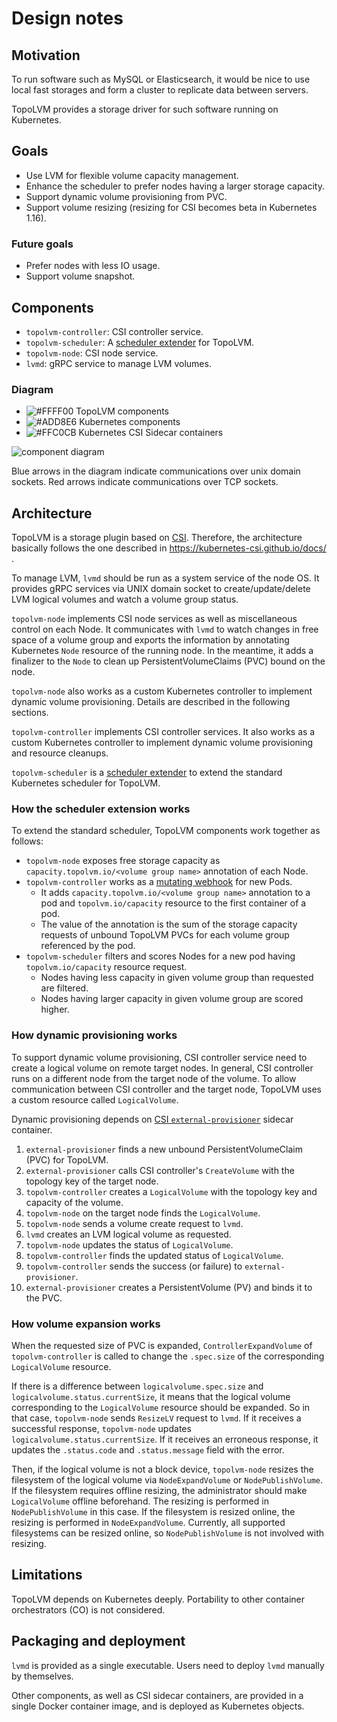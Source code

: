 Design notes
============

Motivation
----------

To run software such as MySQL or Elasticsearch, it would be nice to use
local fast storages and form a cluster to replicate data between servers.

TopoLVM provides a storage driver for such software running on Kubernetes.

Goals
-----

- Use LVM for flexible volume capacity management.
- Enhance the scheduler to prefer nodes having a larger storage capacity.
- Support dynamic volume provisioning from PVC.
- Support volume resizing (resizing for CSI becomes beta in Kubernetes 1.16).

### Future goals

- Prefer nodes with less IO usage.
- Support volume snapshot.

Components
----------

- `topolvm-controller`: CSI controller service.
- `topolvm-scheduler`: A [scheduler extender](https://github.com/kubernetes/community/blob/master/contributors/design-proposals/scheduling/scheduler_extender.md) for TopoLVM.
- `topolvm-node`: CSI node service.
- `lvmd`: gRPC service to manage LVM volumes.

### Diagram

- ![#FFFF00](https://placehold.it/15/FFFF00/000000?text=+) TopoLVM components
- ![#ADD8E6](https://placehold.it/15/ADD8E6/000000?text=+) Kubernetes components
- ![#FFC0CB](https://placehold.it/15/FFC0CB/000000?text=+) Kubernetes CSI Sidecar containers

![component diagram](http://www.plantuml.com/plantuml/svg/bPJFZjem4CRlUOfHzh8Sq0eVzr1j6tgZLGGgLRNbOE9Hi73io7RO_j6-Uvt4CIR0qhsiDZC_ZxzlFCEJiLJRfX99JOizBH7IETP2_QvGsXJ-9W3FcP9MAo5Gvw8fkTm0DP1QLIjngAP5oAPmzmE5K2_j8MCCPrXGRNgyC7nQQtNWXYk9-gTi0zHQMko6Bus6_-dAv5pkazSaaOeXV7L_PbsDxhzML08mo9sl-joSOgNa2hrefw2bUy6pKyLjrQ2rPrbGwzbUJycDrJGe0d2Q7BrljYZGUjH_EMZ1ovtz91higCNw2_E8kvM56q-CaM2Cd1aZDusHTnWZ_s-Ct3P6tZBc1oONL69_QH-0ketugJB53baZK6_Y-W2CMhgb1Y6bDJUe3wXZ1KCJikMybx1G9I-eM2lHL7ZlmfDH2_9rrfCvQkDyexGzd0dAgzH3YYtHg4ONw67bZ1txFIHdcsWIpzFac2Pj-jNr96oMGTQjbaFYBODxfI6yycHeZzUn6je4dtyvwQnTbllXmKCF9oUF44q-J9jw-W5EBC0ZV9HIMMhn57s-sue6DqozI7Uccr_7biiyIuQH3z1GDfn-V8EBrijpKIIWSRrmSQIGN313BfiXbyoGaHbopSmDCDgfCpT7z6B1PFnR2bClq0skWpADpiZ3TsgBtNLs_9hlm4d0eudtVJqhu53SxfJQZoVAw_Mb7hxLRDp-gr0IPjOpfes5_WNHRck3r3WTkdkcrhVu2ILhAl4F)

Blue arrows in the diagram indicate communications over unix domain sockets.
Red arrows indicate communications over TCP sockets.

Architecture
------------

TopoLVM is a storage plugin based on [CSI](https://github.com/container-storage-interface/spec/).
Therefore, the architecture basically follows the one described in
https://kubernetes-csi.github.io/docs/ .

To manage LVM, `lvmd` should be run as a system service of the node OS.
It provides gRPC services via UNIX domain socket to create/update/delete
LVM logical volumes and watch a volume group status.

`topolvm-node` implements CSI node services as well as miscellaneous control
on each Node.  It communicates with `lvmd` to watch changes in free space
of a volume group and exports the information by annotating Kubernetes
`Node` resource of the running node.  In the meantime, it adds a finalizer
to the `Node` to clean up PersistentVolumeClaims (PVC) bound on the node.

`topolvm-node` also works as a custom Kubernetes controller to implement
dynamic volume provisioning.  Details are described in the following sections.

`topolvm-controller` implements CSI controller services.  It also works as
a custom Kubernetes controller to implement dynamic volume provisioning and
resource cleanups.

`topolvm-scheduler` is a [scheduler extender](https://github.com/kubernetes/community/blob/master/contributors/design-proposals/scheduling/scheduler_extender.md) to extend the
standard Kubernetes scheduler for TopoLVM.

### How the scheduler extension works

To extend the standard scheduler, TopoLVM components work together as follows:

- `topolvm-node` exposes free storage capacity as `capacity.topolvm.io/<volume group name>` annotation of each Node.
- `topolvm-controller` works as a [mutating webhook](https://kubernetes.io/docs/reference/access-authn-authz/extensible-admission-controllers/) for new Pods.
    - It adds `capacity.topolvm.io/<volume group name>` annotation to a pod and `topolvm.io/capacity` resource to the first container of a pod.
    - The value of the annotation is the sum of the storage capacity requests of unbound TopoLVM PVCs for each volume group referenced by the pod.
- `topolvm-scheduler` filters and scores Nodes for a new pod having `topolvm.io/capacity` resource request.
    - Nodes having less capacity in given volume group than requested are filtered.
    - Nodes having larger capacity in given volume group are scored higher.

### How dynamic provisioning works

To support dynamic volume provisioning, CSI controller service need to create a
logical volume on remote target nodes.  In general, CSI controller runs on a
different node from the target node of the volume.  To allow communication
between CSI controller and the target node, TopoLVM uses a custom resource
called `LogicalVolume`.

Dynamic provisioning depends on [CSI `external-provisioner`](https://kubernetes-csi.github.io/docs/external-provisioner.html) sidecar container.

1. `external-provisioner` finds a new unbound PersistentVolumeClaim (PVC) for TopoLVM.
2. `external-provisioner` calls CSI controller's `CreateVolume` with the topology key of the target node.
3. `topolvm-controller` creates a `LogicalVolume` with the topology key and capacity of the volume.
4. `topolvm-node` on the target node finds the `LogicalVolume`.
5. `topolvm-node` sends a volume create request to `lvmd`.
6. `lvmd` creates an LVM logical volume as requested.
7. `topolvm-node` updates the status of `LogicalVolume`.
8.  `topolvm-controller` finds the updated status of `LogicalVolume`.
9.  `topolvm-controller` sends the success (or failure) to `external-provisioner`.
10. `external-provisioner` creates a PersistentVolume (PV) and binds it to the PVC.

### How volume expansion works

When the requested size of PVC is expanded, `ControllerExpandVolume` of `topolvm-controller` is called to
change the `.spec.size` of the corresponding `LogicalVolume` resource.

If there is a difference between `logicalvolume.spec.size` and `logicalvolume.status.currentSize`,
it means that the logical volume corresponding to the `LogicalVolume` resource should be expanded.
So in that case, `topolvm-node` sends `ResizeLV` request to `lvmd`.
If it receives a successful response, `topolvm-node` updates `logicalvolume.status.currentSize`.
If it receives an erroneous response, it updates the `.status.code` and `.status.message` field with the error.

Then, if the logical volume is not a block device, `topolvm-node` resizes the filesystem of the logical volume
via `NodeExpandVolume` or `NodePublishVolume`.
If the filesystem requires offline resizing, the administrator should make `LogicalVolume` offline beforehand.
The resizing is performed in `NodePublishVolume` in this case.
If the filesystem is resized online, the resizing is performed in `NodeExpandVolume`.
Currently, all supported filesystems can be resized online, so `NodePublishVolume` is not involved with resizing.

Limitations
-----------

TopoLVM depends on Kubernetes deeply.
Portability to other container orchestrators (CO) is not considered.

Packaging and deployment
------------------------

`lvmd` is provided as a single executable.
Users need to deploy `lvmd` manually by themselves.

Other components, as well as CSI sidecar containers, are provided in a single
Docker container image, and is deployed as Kubernetes objects.
